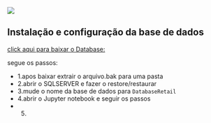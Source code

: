 ![](https://github.com/romeritomorais/manipulando-dados-no-sqlserver-com-python/blob/master/resources/logo.jpeg)

## Instalação e configuração da base de dados
[click aqui para baixar o Database:](https://www.microsoft.com/en-us/download/details.aspx?id=18279)

segue os passos:
- 1.apos baixar extrair o arquivo.bak para uma pasta
- 2.abrir o SQLSERVER e fazer o restore/restaurar
- 3.mude o nome da base de dados para `DatabaseRetail`
- 4.abrir o Jupyter notebook e seguir os passos
- 5.

